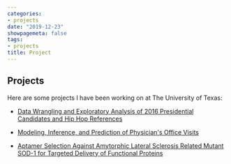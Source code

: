 ```yaml
---
categories:
- projects
date: "2019-12-23"
showpagemeta: false
tags:
- projects
title: Project
---
```

## Projects 

Here are some projects I have been working on at The University of Texas:

- [Data Wrangling and Exploratory Analysis of 2016 Presidential Candidates and Hip Hop References](/Project1/)

- [Modeling, Inference, and Prediction of Physician's Office Visits](/Project2/)

- [Aptamer Selection Against Amytorphic Lateral Sclerosis Related Mutant SOD-1 for Targeted Delivery of Functional Proteins](C:/Users/orobe/Documents/web2/static/aptamer.pdf)




